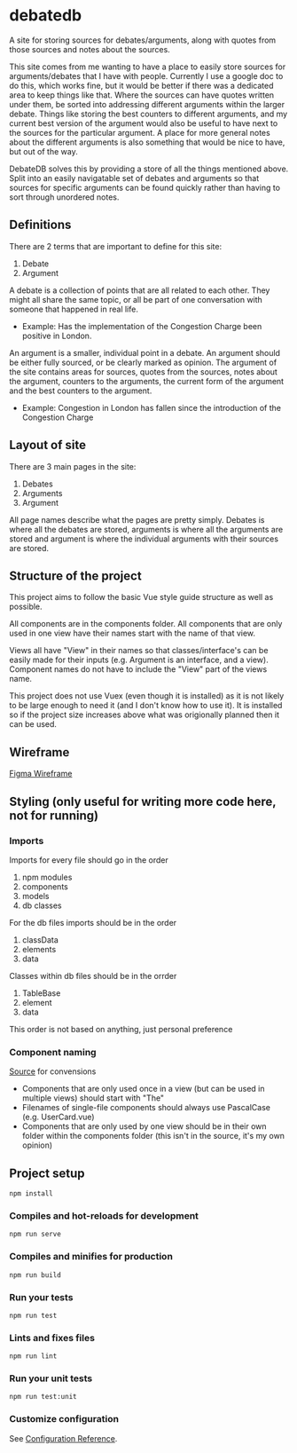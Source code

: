 # debatedb

A site for storing sources for debates/arguments, along with quotes from those sources and notes about the sources.

This site comes from me wanting to have a place to easily store sources for arguments/debates that I have with people. Currently I use a google doc to do this, which works fine, but it would be better if there was a dedicated area to keep things like that. Where the sources can have quotes written under them, be sorted into addressing different arguments within the larger debate. Things like storing the best counters to different arguments, and my current best version of the argument would also be useful to have next to the sources for the particular argument. A place for more general notes about the different arguments is also something that would be nice to have, but out of the way.

DebateDB solves this by providing a store of all the things mentioned above. Split into an easily navigatable set of debates and arguments so that sources for specific arguments can be found quickly rather than having to sort through unordered notes.

## Definitions

There are 2 terms that are important to define for this site:

1. Debate
2. Argument

A debate is a collection of points that are all related to each other. They might all share the same topic, or all be part of one conversation with someone that happened in real life.

- Example: Has the implementation of the Congestion Charge been positive in London.

An argument is a smaller, individual point in a debate. An argument should be either fully sourced, or be clearly marked as opinion. The argument of the site contains areas for sources, quotes from the sources, notes about the argument, counters to the arguments, the current form of the argument and the best counters to the argument.

- Example: Congestion in London has fallen since the introduction of the Congestion Charge

## Layout of site

There are 3 main pages in the site:

1. Debates
2. Arguments
3. Argument

All page names describe what the pages are pretty simply. Debates is where all the debates are stored, arguments is where all the arguments are stored and argument is where the individual arguments with their sources are stored.

## Structure of the project

This project aims to follow the basic Vue style guide structure as well as possible.

All components are in the components folder. All components that are only used in one view have their names start with the name of that view.

Views all have "View" in their names so that classes/interface's can be easily made for their inputs (e.g. Argument is an interface, and a view). Component names do not have to include the "View" part of the views name.

This project does not use Vuex (even though it is installed) as it is not likely to be large enough to need it (and I don't know how to use it). It is installed so if the project size increases above what was origionally planned then it can be used.

## Wireframe

[Figma Wireframe](https://www.figma.com/file/lWJPKDVdjEZZ3aHXpxvZwk/DebateDB?node-id=4%3A84)

## Styling (only useful for writing more code here, not for running)

### Imports

Imports for every file should go in the order

1. npm modules
2. components
3. models
4. db classes

For the db files imports should be in the order

1. classData
2. elements
3. data

Classes within db files should be in the orrder

1. TableBase
2. element
3. data

This order is not based on anything, just personal preference

### Component naming

[Source](https://itnext.io/how-to-structure-a-vue-js-project-29e4ddc1aeeb) for convensions

- Components that are only used once in a view (but can be used in multiple views) should start with "The"
- Filenames of single-file components should always use PascalCase (e.g. UserCard.vue)
- Components that are only used by one view should be in their own folder within the components folder (this isn't in the source, it's my own opinion)

## Project setup

```
npm install
```

### Compiles and hot-reloads for development

```
npm run serve
```

### Compiles and minifies for production

```
npm run build
```

### Run your tests

```
npm run test
```

### Lints and fixes files

```
npm run lint
```

### Run your unit tests

```
npm run test:unit
```

### Customize configuration

See [Configuration Reference](https://cli.vuejs.org/config/).
